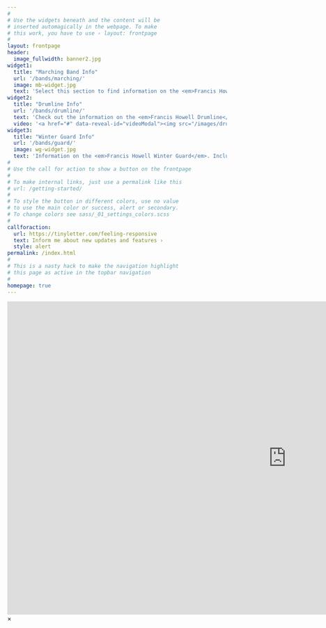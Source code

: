 ```yaml
---
#
# Use the widgets beneath and the content will be
# inserted automagically in the webpage. To make
# this work, you have to use › layout: frontpage
#
layout: frontpage
header:
  image_fullwidth: banner2.jpg
widget1:
  title: "Marching Band Info"
  url: '/bands/marching/'
  image: mb-widget.jpg
  text: 'Select this section to find information on the <em>Francis Howell Marching Band</em>. It will include infomation on schedule, eligibility, band camp, and upcoming events.'
widget2:
  title: "Drumline Info"
  url: '/bands/drumline/'
  text: 'Check out the information on the <em>Francis Howell Drumline</em>. Infomation includes schedule, eligibility, camps and events.'
  video: '<a href="#" data-reveal-id="videoModal"><img src="/images/drumline.png" width="302" height="182" alt=""/></a>'
widget3:
  title: "Winter Guard Info"
  url: '/bands/guard/'
  image: wg-widget.jpg
  text: 'Information on the <em>Francis Howell Winter Guard</em>. Includes information on schedule, eligibility, camps, and events. '
#
# Use the call for action to show a button on the frontpage
#
# To make internal links, just use a permalink like this
# url: /getting-started/
#
# To style the button in different colors, use no value
# to use the main color or success, alert or secondary.
# To change colors see sass/_01_settings_colors.scss
#
callforaction:
  url: https://tinyletter.com/feeling-responsive
  text: Inform me about new updates and features ›
  style: alert
permalink: /index.html
#
# This is a nasty hack to make the navigation highlight
# this page as active in the topbar navigation
#
homepage: true
---
```


<div id="videoModal" class="reveal-modal large" data-reveal="">
  <div class="flex-video widescreen vimeo" style="display: block;">
    <iframe width="1280" height="720" src="http://www.youtube.com/embed/OPkQ7RzGX8Q" frameborder="0" allowfullscreen></iframe>
  </div>
  <a class="close-reveal-modal">&#215;</a>
</div>
